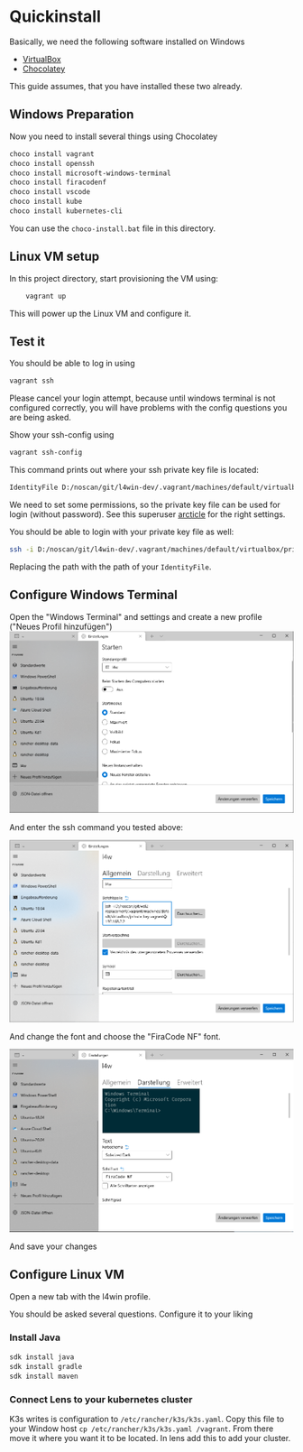 # Quickinstall

Basically, we need the following software installed on Windows

- [VirtualBox](https://www.virtualbox.org)
- [Chocolatey](https://chocolatey.org)

This guide assumes, that you have installed these two already.

## Windows Preparation

Now you need to install several things using Chocolatey

```bash
choco install vagrant
choco install openssh
choco install microsoft-windows-terminal
choco install firacodenf
choco install vscode
choco install kube
choco install kubernetes-cli
```

You can use the `choco-install.bat` file in this directory.

## Linux VM setup

In this project directory, start provisioning the VM using:

```bash
    vagrant up
```

This will power up the Linux VM and configure it.

## Test it

You should be able to log in using

```bash
vagrant ssh
```

Please cancel your login attempt, because until windows terminal is not configured correctly, you will have problems with the config questions you are being asked.

Show your ssh-config using

```bash
vagrant ssh-config
```

This command prints out where your ssh private key file is located:

```bash
IdentityFile D:/noscan/git/l4win-dev/.vagrant/machines/default/virtualbox/private_key
```

We need to set some permissions, so the private key file can be used for login (without password).
See this superuser [arcticle](https://superuser.com/a/1296046) for the right settings.

You should be able to login with your private key file as well:

```bash
ssh -i D:/noscan/git/l4win-dev/.vagrant/machines/default/virtualbox/private_key vagrant@192.168.2.2
```

Replacing the path with the path of your `IdentityFile`.

## Configure Windows Terminal

Open the "Windows Terminal" and settings and create a new profile ("Neues Profil hinzufügen")
![Profile](/doc/images/terminal01.png "adding new profile")

And enter the ssh command you tested above:

![Profile](/doc/images/terminal02.png "configuring new profile")

And change the font and choose the "FiraCode NF" font.

![Profile](/doc/images/terminal03.png "configuring font")

And save your changes

## Configure Linux VM

Open a new tab with the l4win profile.

You should be asked several questions. Configure it to your liking

### Install Java

```bash
sdk install java
sdk install gradle
sdk install maven
```

### Connect Lens to your kubernetes cluster

K3s writes is configuration to `/etc/rancher/k3s/k3s.yaml`.
Copy this file to your Window host `cp /etc/rancher/k3s/k3s.yaml /vagrant`. From there move it where you want it to be located.
In lens add this to add your cluster.
